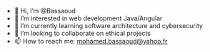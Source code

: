 - 👋 Hi, I’m @Bassaoud
- 👀 I’m interested in web development Java/Angular
- 🌱 I’m currently learning software architecture and cybersecurity
- 💞️ I’m looking to collaborate on ethical projects
- 📫 How to reach me: mohamed.bassaoud@yahoo.fr

<!---
Bassaoud/Bassaoud is a ✨ special ✨ repository because its `README.md` (this file) appears on your GitHub profile.
You can click the Preview link to take a look at your changes.
--->
